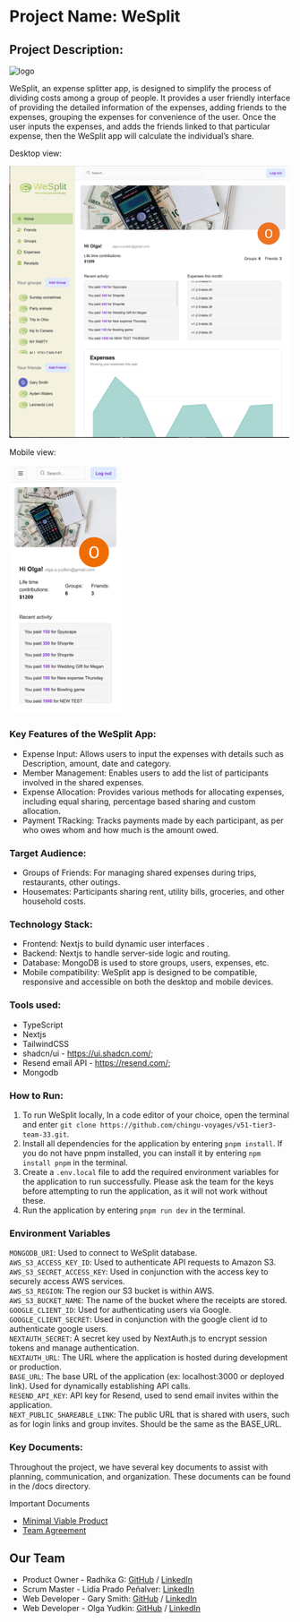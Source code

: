 # Project Name: WeSplit

## Project Description: 

![logo](/public/images/logo/app-logo-landscape.png)

WeSplit, an expense splitter app, is designed to simplify the process of dividing costs among a group of people. It provides a user friendly interface of providing the detailed information of the expenses, adding friends to the expenses, grouping the expenses for convenience of the user. Once the user inputs the expenses, and adds the friends linked to that particular expense, then the WeSplit app will calculate the individual’s share. 

Desktop view:


<img src="/public/images/desktop.png" alt="mobile view" width="500"/>

Mobile view:

<img src="/public/images/mobile.png" alt="mobile view" width="200"/>

### Key Features of the WeSplit App:
 - Expense Input: Allows users to input the expenses with details such as Description, amount, date and category.
 - Member Management: Enables users to add the list of participants involved in the shared expenses.
- Expense Allocation: Provides various methods for allocating expenses, including equal sharing, percentage based sharing and custom allocation.
 - Payment TRacking: Tracks payments made by each participant, as per who owes whom and how much is the amount owed.

### Target Audience:

- Groups of Friends: For managing shared expenses during trips, restaurants, other outings.
- Housemates: Participants sharing rent, utility bills, groceries, and other household costs.

### Technology Stack:	
- Frontend: Nextjs to build dynamic user interfaces .
- Backend: Nextjs to handle server-side logic and routing.
- Database: MongoDB is used to store groups, users, expenses, etc.
- Mobile compatibility: WeSplit app is designed to be compatible, responsive and accessible on both the desktop and mobile devices.

### Tools used:
- TypeScript
- Nextjs
- TailwindCSS
- shadcn/ui - https://ui.shadcn.com/; 
- Resend email API - https://resend.com/;
- Mongodb


### How to Run:

1. To run WeSplit locally, In a code editor of your choice, open the terminal and enter `git clone https://github.com/chingu-voyages/v51-tier3-team-33.git`.
2. Install all dependencies for the application by entering `pnpm install`. If you do not have pnpm installed, you can install it by entering `npm install pnpm` in the terminal.
3. Create a `.env.local` file to add the required environment variables for the application to run successfully. Please ask the team for the keys before attempting to run the application, as it will not work without these.
4. Run the application by entering `pnpm run dev` in the terminal.

### Environment Variables

`MONGODB_URI`: Used to connect to WeSplit database.<br>
`AWS_S3_ACCESS_KEY_ID`: Used to authenticate API requests to Amazon S3.<br>
`AWS_S3_SECRET_ACCESS_KEY`: Used in conjunction with the access key to securely access AWS services.<br>
`AWS_S3_REGION`: The region our S3 bucket is within AWS.<br>
`AWS_S3_BUCKET_NAME`: The name of the bucket where the receipts are stored.<br>
`GOOGLE_CLIENT_ID`: Used for authenticating users via Google.<br>
`GOOGLE_CLIENT_SECRET`: Used in conjunction with the google client id to authenticate google users.<br>
`NEXTAUTH_SECRET`: A secret key used by NextAuth.js to encrypt session tokens and manage authentication.<br>
`NEXTAUTH_URL`: The URL where the application is hosted during development or production.<br>
`BASE_URL`: The base URL of the application (ex: localhost:3000 or deployed link). Used for dynamically establishing API calls.<br>
`RESEND_API_KEY`: API key for Resend, used to send email invites within the application.<br>
`NEXT_PUBLIC_SHAREABLE_LINK`: The public URL that is shared with users, such as for login links and group invites. Should be the same as the BASE_URL.

### Key Documents:
Throughout the project, we have several key documents to assist with planning, communication, and organization. These documents can be found in the /docs directory.

Important Documents

- [Minimal Viable Product](https://docs.google.com/spreadsheets/d/1jWDDm1A9fSXRAO0Z2B1TQfkbpM_NytfniXWWn2NmSlU/edit?usp=sharing)
- [Team Agreement](https://docs.google.com/document/d/1v8YNIgh0_Sig1qOPHAu0LiyJbrYvKbMQL-vlgvG91B4/edit?usp=sharing)

## Our Team

- Product Owner - Radhika G: [GitHub](https://github.com/goldilocks0164) / [LinkedIn](https://www.linkedin.com/in/radhika-godla-81335166)
- Scrum Master - Lidia Prado Peñalver:  [LinkedIn](https://www.linkedin.com/in/lidiaprado)
- Web Developer - Gary Smith: [GitHub](https://github.com/garysmith1933) / [LinkedIn](https://www.linkedin.com/in/garysmith1933/)
- Web Developer - Olga Yudkin: [GitHub](https://github.com/cvtqx) / [LinkedIn](https://www.linkedin.com/in/olga-yudkin/)



